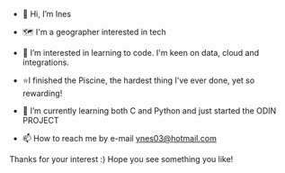 - 👋 Hi, I’m Ines
- 🗺 I'm a geographer interested in tech
- 👀 I’m interested in learning to code. I'm keen on data, cloud and integrations. 
- ⭐I finished the Piscine, the hardest thing I've ever done, yet so rewarding!
- 🌱 I’m currently learning both C and Python and just started the ODIN PROJECT

- 📫 How to reach me by e-mail ynes03@hotmail.com

Thanks for your interest :) Hope you see something you like! 
